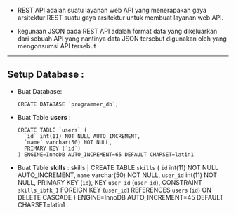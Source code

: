  - REST API adalah suatu layanan web API yang menerapakan gaya arsitektur REST 
 suatu gaya arsitektur untuk membuat layanan web API.

 - kegunaan JSON pada REST API adalah format data yang dikeluarkan dari sebuah API yang nantinya data JSON tersebut digunakan oleh yang mengonsumsi API tersebut  
   

---

## Setup Database :

- Buat Database:

  ```
  CREATE DATABASE `programmer_db`;
  ```

- Buat Table **users** :
  

  ```mysql
  CREATE TABLE `users` (
    `id` int(11) NOT NULL AUTO_INCREMENT,
    `name` varchar(50) NOT NULL,
    PRIMARY KEY (`id`)
  ) ENGINE=InnoDB AUTO_INCREMENT=65 DEFAULT CHARSET=latin1
  ```

  

- Buat Table **skills** :
   skills | CREATE TABLE `skills` (
    `id` int(11) NOT NULL AUTO_INCREMENT,
    `name` varchar(50) NOT NULL,
    `user_id` int(11) NOT NULL,
    PRIMARY KEY (`id`),
    KEY `user_id` (`user_id`),
    CONSTRAINT `skills_ibfk_1` FOREIGN KEY (`user_id`) REFERENCES `users` (`id`) ON DELETE CASCADE
  ) ENGINE=InnoDB AUTO_INCREMENT=45 DEFAULT CHARSET=latin1